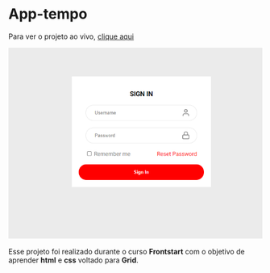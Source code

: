 # App-tempo

Para ver o projeto ao vivo, [clique aqui](https://lucianosabino.github.io/App-tempo/)

![Projeto Preview](https://github.com/LucianoSabino/signinform/blob/main/img/img-readme.png?raw=true)
 
 Esse projeto foi realizado durante o curso **Frontstart** com o objetivo de aprender  **html** e **css** voltado para **Grid**.
